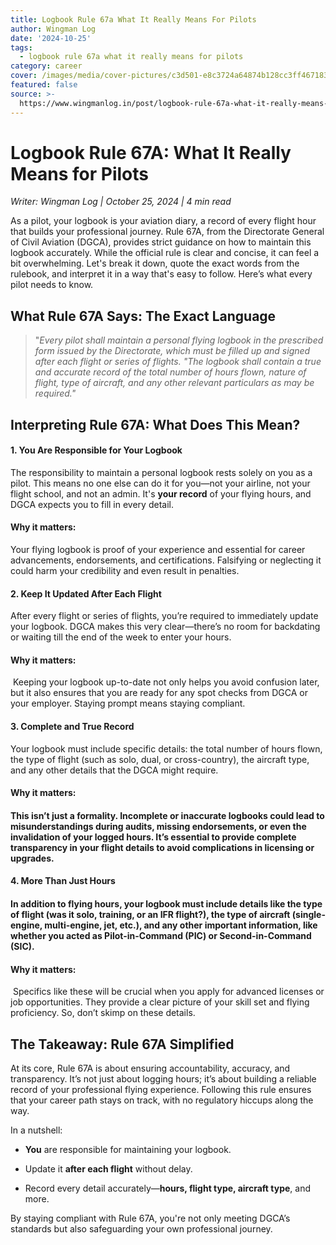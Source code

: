 ```yaml
---
title: Logbook Rule 67a What It Really Means For Pilots
author: Wingman Log
date: '2024-10-25'
tags:
  - logbook rule 67a what it really means for pilots
category: career
cover: /images/media/cover-pictures/c3d501-e8c3724a64874b128cc3ff46718327ee-mv2-509a625e.png
featured: false
source: >-
  https://www.wingmanlog.in/post/logbook-rule-67a-what-it-really-means-for-pilots
---
```


# Logbook Rule 67A: What It Really Means for Pilots

*Writer: Wingman Log | October 25, 2024 | 4 min read*

As a pilot, your logbook is your aviation diary, a record of every flight hour that builds your professional journey. Rule 67A, from the Directorate General of Civil Aviation (DGCA), provides strict guidance on how to maintain this logbook accurately. While the official rule is clear and concise, it can feel a bit overwhelming. Let's break it down, quote the exact words from the rulebook, and interpret it in a way that's easy to follow. Here’s what every pilot needs to know.

## What Rule 67A Says: The Exact Language

> "*Every pilot shall maintain a personal flying logbook in the prescribed form issued by the Directorate, which must be filled up and signed after each flight or series of flights. "The logbook shall contain a true and accurate record of the total number of hours flown, nature of flight, type of aircraft, and any other relevant particulars as may be required."*

###   

## Interpreting Rule 67A: What Does This Mean?

#### 1\. You Are Responsible for Your Logbook

The responsibility to maintain a personal logbook rests solely on you as a pilot. This means no one else can do it for you—not your airline, not your flight school, and not an admin. It's **your record** of your flying hours, and DGCA expects you to fill in every detail.

#### Why it matters: 

Your flying logbook is proof of your experience and essential for career advancements, endorsements, and certifications. Falsifying or neglecting it could harm your credibility and even result in penalties.

#### 2\. Keep It Updated After Each Flight

After every flight or series of flights, you’re required to immediately update your logbook. DGCA makes this very clear—there’s no room for backdating or waiting till the end of the week to enter your hours.

#### Why it matters:

 Keeping your logbook up-to-date not only helps you avoid confusion later, but it also ensures that you are ready for any spot checks from DGCA or your employer. Staying prompt means staying compliant.

#### 3\. Complete and True Record

Your logbook must include specific details: the total number of hours flown, the type of flight (such as solo, dual, or cross-country), the aircraft type, and any other details that the DGCA might require.

#### Why it matters: 

#### This isn’t just a formality. Incomplete or inaccurate logbooks could lead to misunderstandings during audits, missing endorsements, or even the invalidation of your logged hours. It’s essential to provide **complete transparency** in your flight details to avoid complications in licensing or upgrades.

#### 4\. More Than Just Hours

#### In addition to flying hours, your logbook must include details like **the type of flight** (was it solo, training, or an IFR flight?), the type of aircraft (single-engine, multi-engine, jet, etc.), and any other important information, like whether you acted as Pilot-in-Command (PIC) or Second-in-Command (SIC).

#### Why it matters:

 Specifics like these will be crucial when you apply for advanced licenses or job opportunities. They provide a clear picture of your skill set and flying proficiency. So, don’t skimp on these details.

## The Takeaway: Rule 67A Simplified

At its core, Rule 67A is about ensuring accountability, accuracy, and transparency. It’s not just about logging hours; it’s about building a reliable record of your professional flying experience. Following this rule ensures that your career path stays on track, with no regulatory hiccups along the way.

In a nutshell:

*   **You** are responsible for maintaining your logbook.
    
*   Update it **after each flight** without delay.
    
*   Record every detail accurately—**hours, flight type, aircraft type**, and more.

By staying compliant with Rule 67A, you're not only meeting DGCA’s standards but also safeguarding your own professional journey.
